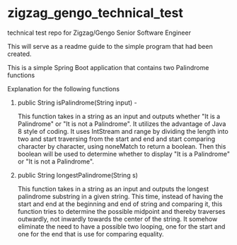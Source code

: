 # zigzag_gengo_technical_test
technical test repo for Zigzag/Gengo Senior Software Engineer

This will serve as a readme guide to the simple program that had been created.

This is a simple Spring Boot application that contains two Palindrome functions

Explanation for the following functions

1. public String isPalindrome(String input) -
    
   This function takes in a string as an input and outputs whether "It is a Palindrome" or "It is not a Palindrome".
   It utilizes the advantage of Java 8 style of coding. It uses IntStream and range by dividing the length into two
   and start traversing from the start and end and start comparing character by character, using noneMatch to return a boolean.
   Then this boolean will be used to determine whether to display "It is a Palindrome" or "It is not a Palindrome".
   
   
2. public String longestPalindrome(String s)

   This function takes in a string as an input and outputs the longest palindrome substring in a given string. This time, instead of 
   having the start and end at the beginning and end of string and comparing it, this function tries to determine the possible midpoint
   and thereby traverses outwardly, not inwardly towards the center of the string. It somehow eliminate the need to have a possible two 
   looping, one for the start and one for the end that is use for comparing equality.
   
   
   
   
